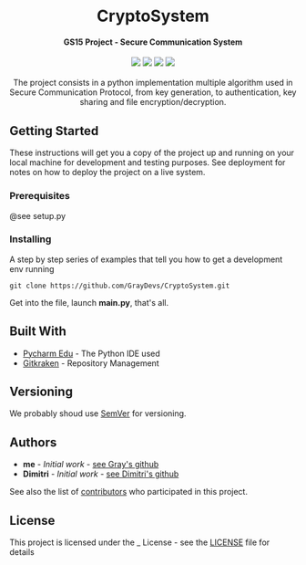 <h1 align="center">
  <br>
  CryptoSystem
  <br>
</h1>

<h4 align="center"> GS15 Project - Secure Communication System </h4>

<p align="center">
    <img src=https://badgen.net/badge/Status/on%20standby/grey)>
    <img src="https://badgen.net/badge/release/v0.1.0/blue">
    <img src="https://badgen.net/badge/Python/3.6 | 3.7/blue">
    <img src="https://badgen.net/badge/build/passing/green">
</br>
</br>
The project consists in a python implementation multiple algorithm used in Secure Communication Protocol, from key generation, to authentication, key sharing and file encryption/decryption.
</p>

## Getting Started

These instructions will get you a copy of the project up and running on your local machine for development and testing purposes. See deployment for notes on how to deploy the project on a live system.

### Prerequisites

@see setup.py

### Installing

A step by step series of examples that tell you how to get a development env running

```
git clone https://github.com/GrayDevs/CryptoSystem.git
```

Get into the file, launch **main.py**, that's all.

## Built With

* [Pycharm Edu](https://www.jetbrains.com/pycharm/) - The Python IDE used
* [Gitkraken](https://www.gitkraken.com/) - Repository Management

## Versioning

We probably shoud use [SemVer](http://semver.org/) for versioning.

## Authors

* **me** - *Initial work* - [see Gray's github](https://github.com/GrayDevs/)
* **Dimitri** - *Initial work* - [see Dimitri's github](https://www.youtube.com/watch?v=dQw4w9WgXcQ)

See also the list of [contributors](https://github.com/your/project/contributors) who participated in this project.

## License

This project is licensed under the _ License - see the [LICENSE](LICENSE) file for details
